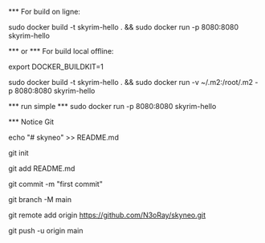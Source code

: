 

*** For build on ligne:

sudo docker build -t skyrim-hello . && sudo docker run -p 8080:8080 skyrim-hello

*** or
*** For build local offline:

export DOCKER_BUILDKIT=1



sudo docker build -t skyrim-hello . && sudo docker run -v ~/.m2:/root/.m2 -p 8080:8080 skyrim-hello

*** run simple ***
sudo docker run -p 8080:8080 skyrim-hello

*** Notice Git

echo "# skyneo" >> README.md

git init

git add README.md

git commit -m "first commit"

git branch -M main

git remote add origin https://github.com/N3oRay/skyneo.git

git push -u origin main
